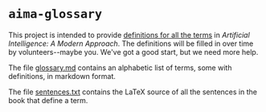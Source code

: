 # `aima-glossary`

This project is intended to provide [definitions for all the terms](glossary.md) in *Artificial Intelligence: A Modern Approach*. The definitions will be filled in over time by volunteers--maybe you. We've got a good start, but we need more help.

The file [glossary.md](glossary.md) contains an alphabetic list of terms, some with definitions, in markdown format.

The file [sentences.txt](sentences.txt) contains the LaTeX source of all the sentences in the book that define a term.
